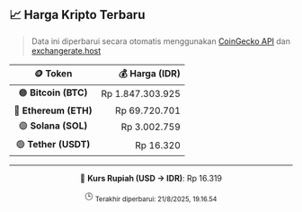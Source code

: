 

<!-- HARGA_KRIPTO -->
## 📈 Harga Kripto Terbaru

> Data ini diperbarui secara otomatis menggunakan [CoinGecko API](https://www.coingecko.com/) dan [exchangerate.host](https://exchangerate.host/)

<div align="center">

| 🪙 Token | 💰 Harga (IDR) |
|:------:|---------------:|
| 🟠 **Bitcoin (BTC)**   | Rp 1.847.303.925 |
| 🔵 **Ethereum (ETH)**  | Rp 69.720.701 |
| 🟣 **Solana (SOL)**    | Rp 3.002.759 |
| 🟢 **Tether (USDT)**   | Rp 16.320 |

---

💱 **Kurs Rupiah (USD → IDR)**: Rp 16.319

🕒 <sub>Terakhir diperbarui: 21/8/2025, 19.16.54</sub>

</div>
<!-- /HARGA_KRIPTO -->